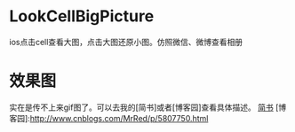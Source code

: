 # LookCellBigPicture
ios点击cell查看大图，点击大图还原小图。仿照微信、微博查看相册
# 效果图

实在是传不上来gif图了。可以去我的[简书]或者[博客园]查看具体描述。
[简书](http://www.jianshu.com/p/19194b973844)
[博客园]:http://www.cnblogs.com/MrRed/p/5807750.html
